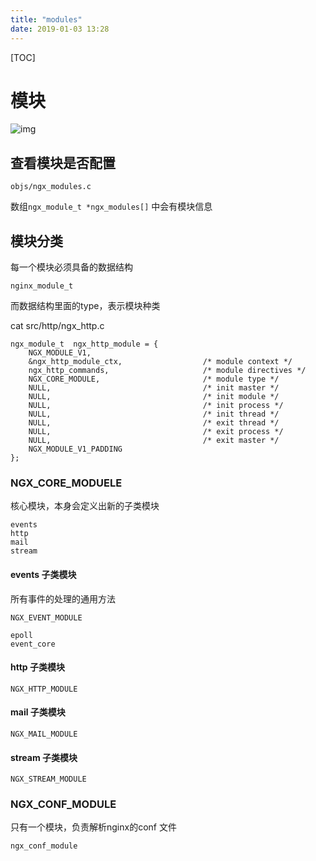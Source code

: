 ```yaml
---
title: "modules"
date: 2019-01-03 13:28
---
```



[TOC]



# 模块

![img](https://cdn.pbrd.co/images/HUGM64R.png)





## 查看模块是否配置

```
objs/ngx_modules.c 
```

数组`ngx_module_t *ngx_modules[]` 中会有模块信息





## 模块分类

每一个模块必须具备的数据结构

```
nginx_module_t
```

而数据结构里面的type，表示模块种类



cat src/http/ngx_http.c

```
ngx_module_t  ngx_http_module = {
    NGX_MODULE_V1,
    &ngx_http_module_ctx,                  /* module context */
    ngx_http_commands,                     /* module directives */
    NGX_CORE_MODULE,                       /* module type */
    NULL,                                  /* init master */
    NULL,                                  /* init module */
    NULL,                                  /* init process */
    NULL,                                  /* init thread */
    NULL,                                  /* exit thread */
    NULL,                                  /* exit process */
    NULL,                                  /* exit master */
    NGX_MODULE_V1_PADDING
};
```



### NGX_CORE_MODUELE

核心模块，本身会定义出新的子类模块

```
events
http
mail
stream 
```



#### events 子类模块

所有事件的处理的通用方法

```
NGX_EVENT_MODULE
```



```
epoll
event_core
```



#### http 子类模块

```
NGX_HTTP_MODULE
```





#### mail 子类模块

```
NGX_MAIL_MODULE
```



#### stream 子类模块

```
NGX_STREAM_MODULE
```







### NGX_CONF_MODULE

只有一个模块，负责解析nginx的conf 文件

```
ngx_conf_module
```



